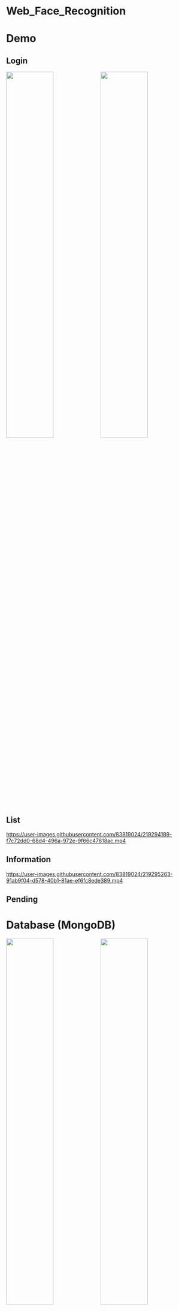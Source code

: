 # Web_Face_Recognition


# Demo
## Login

<img src="https://user-images.githubusercontent.com/83819024/219291144-c7dea7b3-74b6-4705-bd0c-e83555d58abf.png" width=50% height=50%><img src="https://user-images.githubusercontent.com/83819024/219291300-eb970e6f-8644-4a2f-9b17-53ebf88074a2.png" width=50% height=50%>


## List
https://user-images.githubusercontent.com/83819024/219294189-f7c72dd0-68d4-496a-972e-9f66c47618ac.mp4

## Information
https://user-images.githubusercontent.com/83819024/219295263-91ab9f04-d578-40b1-81ae-ef6fc8ede389.mp4

## Pending

# Database (MongoDB)
<img src="https://user-images.githubusercontent.com/83819024/219296179-f8bf4c58-e320-432d-834f-b51c4b2585cd.png" width=50% height=50%><img src="https://user-images.githubusercontent.com/83819024/219296233-bc5526d0-87e2-4573-98ee-474e191bc9fd.png" width=50% height=50%>
<img src="https://user-images.githubusercontent.com/83819024/219296282-93dde65e-f743-44c1-a494-0e8c1a0270a6.png" width=50% height=50%><img src="https://user-images.githubusercontent.com/83819024/219289835-34dd5d84-49c5-4158-aaec-39b8a1fee7ff.png" width=50% height=50%>


